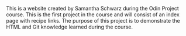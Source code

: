 This is a website created by Samantha Schwarz during the Odin Project course. This is the first project in the course and will consist of an index page with recipe links. The purpose of this project is to demonstrate the HTML and Git knowledge learned during the course. 